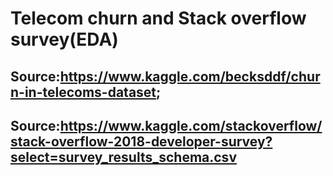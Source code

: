 # Telecom churn and Stack overflow survey(EDA)
## Source:https://www.kaggle.com/becksddf/churn-in-telecoms-dataset; 
## Source:https://www.kaggle.com/stackoverflow/stack-overflow-2018-developer-survey?select=survey_results_schema.csv
